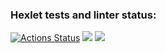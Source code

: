 ### Hexlet tests and linter status:
[![Actions Status](https://github.com/Auqpiro/frontend-project-44/workflows/hexlet-check/badge.svg)](https://github.com/Auqpiro/frontend-project-44/actions)
<a href="https://codeclimate.com/github/Auqpiro/frontend-project-44/maintainability"><img src="https://api.codeclimate.com/v1/badges/a238824e0fbd2e286232/maintainability" /></a>
<a href="https://asciinema.org/a/p9HlDKTu1h8CpaZD6IltjVbqk" target="_blank"><img src="https://asciinema.org/a/p9HlDKTu1h8CpaZD6IltjVbqk.svg" /></a>